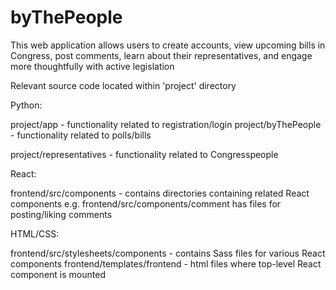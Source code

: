 # byThePeople

This web application allows users to create accounts, view upcoming bills in Congress, post comments, learn about their representatives, and engage more thoughtfully with active legislation


Relevant source code located within 'project' directory

Python:

project/app - functionality related to registration/login
project/byThePeople - functionality related to polls/bills 

project/representatives - functionality related to Congresspeople

React:

frontend/src/components - contains directories containing related React components
  e.g. frontend/src/components/comment has files for posting/liking comments
  
HTML/CSS:

frontend/src/stylesheets/components - contains Sass files for various React components
frontend/templates/frontend - html files where top-level React component is mounted




 
